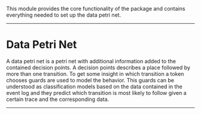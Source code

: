 This module provides the core functionality of the package and contains everything needed to set up the data petri net.

--- 
# Data Petri Net #
A data petri net is a petri net with additional information added to the contained decision points. A decision points describes a place followed by more than one transition. To get some insight in which transition a token chooses guards are used to model the behavior. This guards can be understood as classification models based on the data contained in the event log and they predict which transition is most likely to follow given a certain trace and the corresponding data.

---